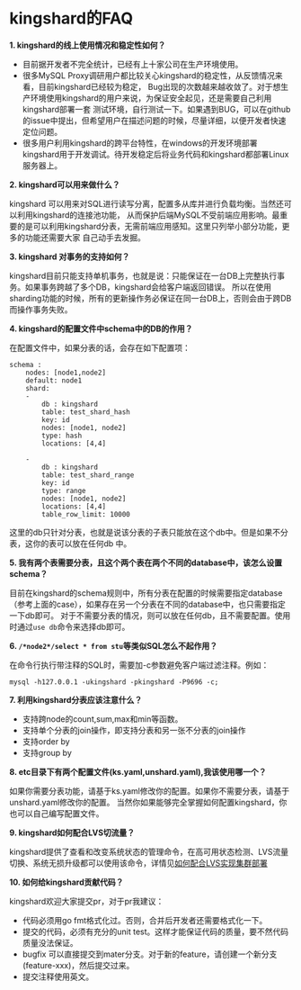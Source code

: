 # kingshard的FAQ

**1. kingshard的线上使用情况和稳定性如何？**

- 目前据开发者不完全统计，已经有上十家公司在生产环境使用。
- 很多MySQL Proxy调研用户都比较关心kingshard的稳定性，从反馈情况来看，目前kingshard已经较为稳定，
Bug出现的次数越来越收敛了。对于想生产环境使用kingshard的用户来说，为保证安全起见，还是需要自己利用kingshard部署一套
测试环境，自行测试一下。如果遇到BUG，可以在github的issue中提出，但希望用户在描述问题的时候，尽量详细，以便开发者快速定位问题。
- 很多用户利用kingshard的跨平台特性，在windows的开发环境部署kingshard用于开发调试。待开发稳定后将业务代码和kingshard都部署Linux服务器上。

**2. kingshard可以用来做什么？**

kingshard 可以用来对SQL进行读写分离，配置多从库并进行负载均衡。当然还可以利用kingshard的连接池功能，
从而保护后端MySQL不受前端应用影响。最重要的是可以利用kingshard分表，无需前端应用感知。这里只列举小部分功能，更多的功能还需要大家
自己动手去发掘。

**3. kingshard 对事务的支持如何？**

kingshard目前只能支持单机事务，也就是说：只能保证在一台DB上完整执行事务。如果事务跨越了多个DB，kingshard会给客户端返回错误。
所以在使用sharding功能的时候，所有的更新操作务必保证在同一台DB上，否则会由于跨DB而操作事务失败。

**4. kingshard的配置文件中schema中的DB的作用？**

在配置文件中，如果分表的话，会存在如下配置项：

```
schema :
    nodes: [node1,node2]
    default: node1      
    shard:
    -   
        db : kingshard
        table: test_shard_hash
        key: id
        nodes: [node1, node2]
        type: hash
        locations: [4,4]

    -   
        db : kingshard
        table: test_shard_range
        key: id
        type: range
        nodes: [node1, node2]
        locations: [4,4]
        table_row_limit: 10000
```

这里的db只针对分表，也就是说该分表的子表只能放在这个db中。但是如果不分表，这你的表可以放在任何db
中。

**5. 我有两个表需要分表，且这个两个表在两个不同的database中，该怎么设置schema？**

目前在kingshard的schema规则中，所有分表在配置的时候需要指定database（参考上面的case），如果存在另一个分表在不同的database中，也只需要指定一下db即可。
对于不需要分表的情况，则可以放在任何db，且不需要配置。使用时通过`use db`命令来选择db即可。

**6. `/*node2*/select * from stu`等类似SQL怎么不起作用？**

在命令行执行带注释的SQL时，需要加-c参数避免客户端过滤注释。例如：

```
mysql -h127.0.0.1 -ukingshard -pkingshard -P9696 -c;
```

**7. 利用kingshard分表应该注意什么？**

- 支持跨node的count,sum,max和min等函数。
- 支持单个分表的join操作，即支持分表和另一张不分表的join操作
- 支持order by
- 支持group by

**8. etc目录下有两个配置文件(ks.yaml,unshard.yaml),我该使用哪一个？**

如果你需要分表功能，请基于ks.yaml修改你的配置。如果你不需要分表，请基于unshard.yaml修改你的配置。
当然你如果能够完全掌握如何配置kingshard，你也可以自己编写配置文件。

**9. kingshard如何配合LVS切流量？**

kingshard提供了查看和改变系统状态的管理命令，在高可用状态检测、LVS流量切换、系统无损升级都可以使用该命令，详情见[如何配合LVS实现集群部署](./how_to_use_lvs.md)

**10. 如何给kingshard贡献代码？**

kingshard欢迎大家提交pr，对于pr我建议：

- 代码必须用go fmt格式化过。否则，合并后开发者还需要格式化一下。
- 提交的代码，必须有充分的unit test。这样才能保证代码的质量，要不然代码质量没法保证。
- bugfix 可以直接提交到mater分支。对于新的feature，请创建一个新分支(feature-xxx)，然后提交过来。
- 提交注释使用英文。
